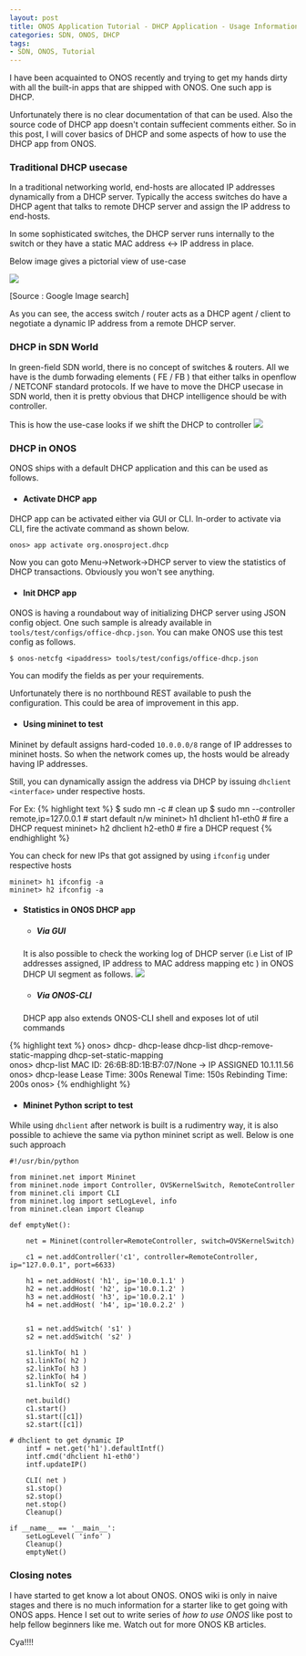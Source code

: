 ```yaml
---
layout: post
title: ONOS Application Tutorial - DHCP Application - Usage Information
categories: SDN, ONOS, DHCP
tags:
- SDN, ONOS, Tutorial
---
```


I have been acquainted to ONOS recently and trying to get my hands dirty with all the built-in apps that are shipped with ONOS. One such app is DHCP.

Unfortunately there is no clear documentation of that can be used. Also the source code of DHCP app doesn't contain suffecient comments either. So in this post, I will cover basics of DHCP and some aspects of how to use the DHCP app from ONOS.


### Traditional DHCP usecase

In a traditional networking world, end-hosts are allocated IP addresses dynamically from a DHCP server. Typically the access switches do have a DHCP agent that talks to remote DHCP server and assign the IP address to end-hosts.

In some sophisticated switches, the DHCP server runs internally to the switch or they have a static MAC address <-> IP address in place.

Below image gives a pictorial view of use-case

![ ](http://knowledgebase.cradlepoint.com/servlet/rtaImage?eid=ka0380000004kkk&feoid=00N50000002L6cE&refid=0EM50000000DKsU  "Example of DHCP")

[Source : Google Image search]

As you can see, the access switch / router acts as a DHCP agent / client to negotiate a dynamic IP address from a remote DHCP server.


### DHCP in SDN World

In green-field SDN world, there is no concept of switches & routers. All we have is the dumb forwading elements ( FE / FB ) that either talks in openflow / NETCONF standard protocols. If we have to move the DHCP usecase in SDN world, then it is pretty obvious that DHCP intelligence should be with controller.

This is how the use-case looks if we shift the DHCP to controller
<img src="{{ site.baseurl }}static/img_posts/onos-dhcp.jpg">


### DHCP in ONOS

ONOS ships with a default DHCP application and this can be used as follows.

* #### Activate DHCP app

DHCP app can be activated either via GUI or CLI. In-order to activate via CLI, fire the activate command as shown below.

```
onos> app activate org.onosproject.dhcp
```
Now you can goto Menu->Network->DHCP server to view the statistics of DHCP transactions. Obviously you won't see anything. 

* #### Init DHCP app

ONOS is having a roundabout way of initializing DHCP server using JSON config object. One such sample is already available in `tools/test/configs/office-dhcp.json`. You can make ONOS use this test config as follows.

```
$ onos-netcfg <ipaddress> tools/test/configs/office-dhcp.json
```
You can modify the fields as per your requirements.

Unfortunately there is no northbound REST available to push the configuration. This could be area of improvement in this app.

* #### Using mininet to test

Mininet by default assigns hard-coded `10.0.0.0/8` range of IP addresses to mininet hosts. So when the network comes up, the hosts would be already having IP addresses.

Still, you can dynamically assign the address via DHCP by issuing `dhclient <interface>` under respective hosts.

For Ex:
{% highlight text %}
$ sudo mn -c # clean up
$ sudo mn --controller remote,ip=127.0.0.1 # start default n/w
mininet> h1 dhclient h1-eth0 # fire a DHCP request
mininet> h2 dhclient h2-eth0 # fire a DHCP request
{% endhighlight %}

You can check for new IPs that got assigned by using `ifconfig` under respective hosts

```
mininet> h1 ifconfig -a
mininet> h2 ifconfig -a
```

* #### Statistics in ONOS DHCP app
	* ##### Via GUI
	It is also possible to check the working log of DHCP server (i.e List of IP addresses assigned, IP address to MAC address mapping etc ) in ONOS DHCP UI segment as follows.
	<img src="{{ site.baseurl }}static/img_posts/dhcp-app-gui-stats.jpg">
	
	* ##### Via ONOS-CLI
	DHCP app also extends ONOS-CLI shell and exposes lot of util commands

{% highlight text %}
onos> dhcp-<TAB>
dhcp-lease                    dhcp-list                     dhcp-remove-static-mapping    dhcp-set-static-mapping       
onos> dhcp-list 
MAC ID: 26:6B:8D:1B:B7:07/None -> IP ASSIGNED 10.1.11.56
onos> dhcp-lease
Lease Time: 300s
Renewal Time: 150s
Rebinding Time: 200s
onos> 
{% endhighlight %}

* #### Mininet Python script to test

While using `dhclient` after network is built is a rudimentry way, it is also possible to achieve the same via python mininet script as well. Below is one such approach

```
#!/usr/bin/python

from mininet.net import Mininet
from mininet.node import Controller, OVSKernelSwitch, RemoteController
from mininet.cli import CLI
from mininet.log import setLogLevel, info
from mininet.clean import Cleanup

def emptyNet():

    net = Mininet(controller=RemoteController, switch=OVSKernelSwitch)

    c1 = net.addController('c1', controller=RemoteController, ip="127.0.0.1", port=6633)

    h1 = net.addHost( 'h1', ip='10.0.1.1' )
    h2 = net.addHost( 'h2', ip='10.0.1.2' )
    h3 = net.addHost( 'h3', ip='10.0.2.1' )
    h4 = net.addHost( 'h4', ip='10.0.2.2' )


    s1 = net.addSwitch( 's1' )
    s2 = net.addSwitch( 's2' )

    s1.linkTo( h1 )
    s1.linkTo( h2 )
    s2.linkTo( h3 )
    s2.linkTo( h4 )
    s1.linkTo( s2 )

    net.build()
    c1.start()
    s1.start([c1])
    s2.start([c1])

# dhclient to get dynamic IP
    intf = net.get('h1').defaultIntf()
    intf.cmd('dhclient h1-eth0')
    intf.updateIP()
  
    CLI( net )
    s1.stop()
    s2.stop()
    net.stop()
    Cleanup()

if __name__ == '__main__':
    setLogLevel( 'info' )
    Cleanup()
    emptyNet()

```

### Closing notes

I have started to get know a lot about ONOS. ONOS wiki is only in naive stages and there is no much information for a starter like to get going with ONOS apps. Hence I set out to write series of *how to use ONOS* like post to help fellow beginners like me. Watch out for more ONOS KB articles.

Cya!!!!
